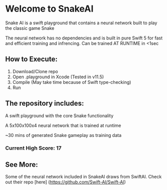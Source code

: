 # Welcome to SnakeAI

Snake AI is a swift playground that contains a neural network built to play the classic game Snake

The neural network has no dependencies and is built in pure Swift 5 for fast and efficient training and infrencing. Can be trained AT RUNTIME in <1sec

## How to Execute:

1. Download/Clone repo
2. Open .playground in Xcode (Tested in v11.5)
3. Compile (May take time because of Swift type-checking)
4. Run

## The repository includes:

A swift playground with the core Snake functionality

A 5x100x100x4 neural network that is trained at runtime

\~30 mins of generated Snake gameplay as training data

### Current High Score: 17

## See More:

Some of the neural network included in SnakeAI draws from SwiftAI. Check out their repo [here] (https://github.com/Swift-AI/Swift-AI)